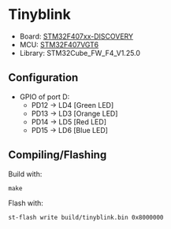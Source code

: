 # Tinyblink

- Board: [STM32F407xx-DISCOVERY](https://www.st.com/resource/en/data_brief/stm32f4discovery.pdf)
- MCU: [STM32F407VGT6](https://www.st.com/resource/en/datasheet/stm32f405rg.pdf)
- Library: STM32Cube_FW_F4_V1.25.0

## Configuration

- GPIO of port D:
    - PD12 -> LD4 [Green LED]
    - PD13 -> LD3 [Orange LED]
    - PD14 -> LD5 [Red LED]
    - PD15 -> LD6 [Blue LED]

## Compiling/Flashing

Build with:
```
make
```

Flash with:
```
st-flash write build/tinyblink.bin 0x8000000
```
